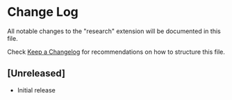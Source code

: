 # Change Log

All notable changes to the "research" extension will be documented in this file.

Check [Keep a Changelog](http://keepachangelog.com/) for recommendations on how to structure this file.

## [Unreleased]

- Initial release